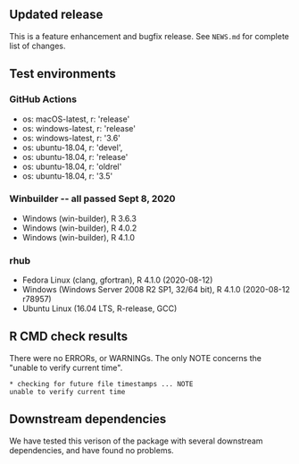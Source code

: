 ## Updated release

This is a feature enhancement and bugfix release. 
See `NEWS.md` for complete list of changes.

## Test environments

### GitHub Actions
- os: macOS-latest,   r: 'release'
- os: windows-latest, r: 'release'
- os: windows-latest, r: '3.6'
- os: ubuntu-18.04,   r: 'devel', 
- os: ubuntu-18.04,   r: 'release'
- os: ubuntu-18.04,   r: 'oldrel'
- os: ubuntu-18.04,   r: '3.5'
          
### Winbuilder -- all passed Sept 8, 2020
* Windows                 (win-builder), R 3.6.3
* Windows                 (win-builder), R 4.0.2
* Windows                 (win-builder), R 4.1.0

### rhub
* Fedora Linux                      (clang, gfortran), R 4.1.0 (2020-08-12)
* Windows     (Windows Server 2008 R2 SP1, 32/64 bit), R 4.1.0 (2020-08-12 r78957)
* Ubuntu Linux                             (16.04 LTS, R-release, GCC)

## R CMD check results

There were no ERRORs, or WARNINGs.  The only NOTE concerns the "unable to verify current time".

```
* checking for future file timestamps ... NOTE
unable to verify current time
```

## Downstream dependencies

We have tested this verison of the package with several downstream dependencies, and have found no problems.

